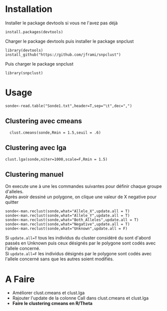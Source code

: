 # Installation

Installer le package devtools si vous ne l'avez pas déjà

```{r}
install.packages(devtools)
```
Charger le package devtools puis installer le package snpclust
```{r}
library(devtools)
install_github("https://github.com/jframi/snpclust")
```
Puis charger le package snpclust

```{r}
library(snpclust)
```


# Usage

```{r}
sonde<-read.table("Sonde1.txt",header=T,sep="\t",dec=",")
```

## Clustering avec cmeans

```{r}
  clust.cmeans(sonde,Rmin = 1.5,seuil = .6)
```

## Clustering avec lga

```{r}
clust.lga(sonde,niter=1000,scale=F,Rmin = 1.5)
```

## Clustering manuel

On execute une à une les commandes suivantes pour définir chaque groupe d'alleles.  
Après avoir dessiné un polygone, on clique une valeur de X negative pour quitter

```{r}
sonde<-man.reclust(sonde,what="Allele_X",update.all = T)
sonde<-man.reclust(sonde,what="Allele_Y",update.all = T)
sonde<-man.reclust(sonde,what="Both_Alleles",update.all = T)
sonde<-man.reclust(sonde,what="Negative",update.all = T)
sonde<-man.reclust(sonde,what="Unknown",update.all = F)
```
Si `update.all=T` tous les individus du cluster considéré du sont d'abord passés en Unknown puis ceux désignés par le polygone sont codés avec l'allele concerné.  
Si `update.all=F` les individus désignés par le polygone sont codés avec l'allele concerné sans que les autres soient modifiés. 

# A Faire

- Améliorer clust.cmeans et clust.lga   
- Rajouter l'update de la colonne Call dans clust.cmeans et clust.lga  
- __Faire le clustering cmeans en R/Theta__  


